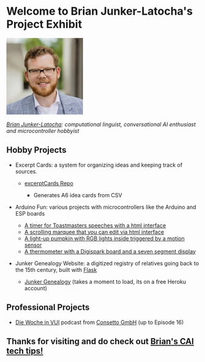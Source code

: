 # Welcome to Brian Junker-Latocha's Project Exhibit

[![](profileBrian.jpg)](https://github.com/brianingermany)

*[Brian Junker-Latocha](https://www.linkedin.com/in/brian-junker-latocha-1329b615b/): computational linguist, conversational AI enthusiast and microcontroller hobbyist*

## Hobby Projects

- Excerpt Cards: a system for organizing ideas and keeping track of sources.

  - [excerptCards Repo](https://github.com/BrianInGermany/excerptCards)

    - Generates A6 idea cards from CSV

- Arduino Fun: various projects with microcontrollers like the Arduino and ESP boards

  - [A timer for Toastmasters speeches with a html interface](https://github.com/BrianInGermany/ToastmastersTimerWiFi)
  - [A scrolling marquee that you can edit via html interface](https://github.com/BrianInGermany/ESPledMatrixWebserver)
  - [A light-up pumpkin with RGB lights inside triggered by a motion sensor](https://github.com/BrianInGermany/ArduinoPumpkin)
  - [A thermometer with a Digispark board and a seven segment display](https://github.com/BrianInGermany/Digispark7SegmentThermometer)

- Junker Genealogy Website: a digitized registry of relatives going back to the 15th century, built with [Flask](https://palletsprojects.com/p/flask/)

  - [Junker Genealogy](http://xml-genealogie-app.herokuapp.com/) (takes a moment to load, its on a free Heroku account)

## Professional Projects

- [Die Woche in VUI](https://soundcloud.com/consetto/folge-16-2019-britische-regierung-lasst-voice-apps-erstellen) podcast from [Consetto GmbH](www.consetto.com) (up to Episode 16)

## Thanks for visiting and do check out [Brian's CAI tech tips!](https://brianingermany.github.io/recommendations)



